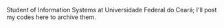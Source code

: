 Student of Information Systems at Universidade Federal do Ceará;
I'll post my codes here to archive them.


<!---
rabel-o/rabel-o is a ✨ special ✨ repository because its `README.md` (this file) appears on your GitHub profile.
You can click the Preview link to take a look at your changes.
--->
